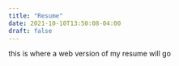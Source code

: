 ```yaml
---
title: "Resume"
date: 2021-10-10T13:50:08-04:00
draft: false
---
```


this is where a web version of my resume will go 
